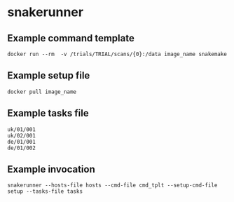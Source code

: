 # snakerunner

## Example command template

```
docker run --rm  -v /trials/TRIAL/scans/{0}:/data image_name snakemake
```

## Example setup file

```
docker pull image_name
```

## Example tasks file

```
uk/01/001
uk/02/001
de/01/001
de/01/002
```

## Example invocation

```
snakerunner --hosts-file hosts --cmd-file cmd_tplt --setup-cmd-file setup --tasks-file tasks
```

